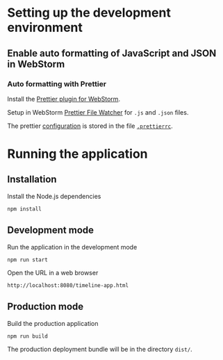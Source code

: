 Setting up the development environment
====================

Enable auto formatting of JavaScript and JSON in WebStorm
------------------

### Auto formatting with Prettier

Install the [Prettier plugin for WebStorm](https://plugins.jetbrains.com/plugin/10456-prettier).

Setup in WebStorm [Prettier File Watcher](https://prettier.io/docs/en/webstorm.html) for `.js` and `.json` files.

The prettier [configuration](https://prettier.io/docs/en/options.html) is stored in the file [`.prettierrc`](https://prettier.io/docs/en/configuration.html).

Running the application
====================

Installation
------------

Install the Node.js dependencies

`npm install`

Development mode
-------------

Run the application in the development mode

`npm run start`

Open the URL in a web browser

`http://localhost:8080/timeline-app.html`


Production mode
------------

Build the production application

`npm run build`

The production deployment bundle will be in the directory `dist/`.
 